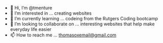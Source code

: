 - 👋 Hi, I’m @tmenture
- 👀 I’m interested in ... creating websites
- 🌱 I’m currently learning ... codeing from the Rutgers Coding bootcamp
- 💞️ I’m looking to collaborate on ... interesting websites that help make everyday life easier
- 📫 How to reach me ... thomasoxemail@gmail.com

<!---
tmenture/tmenture is a ✨ special ✨ repository because its `README.md` (this file) appears on your GitHub profile.
You can click the Preview link to take a look at your changes.
--->
